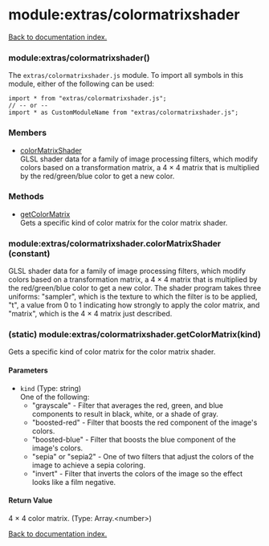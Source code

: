 # module:extras/colormatrixshader

[Back to documentation index.](index.md)

<a name='extras_colormatrixshader'></a>
### module:extras/colormatrixshader()

The <code>extras/colormatrixshader.js</code> module.
To import all symbols in this module, either of the following can be used:

    import * from "extras/colormatrixshader.js";
    // -- or --
    import * as CustomModuleName from "extras/colormatrixshader.js";

### Members

* [colorMatrixShader](#extras_colormatrixshader.colorMatrixShader)<br>GLSL shader data for a family of image processing filters, which modify colors based on a transformation matrix, a 4 &times; 4 matrix that is multiplied by the red/green/blue color to get a new color.

### Methods

* [getColorMatrix](#extras_colormatrixshader.getColorMatrix)<br>Gets a specific kind of color matrix for the color
matrix shader.

<a name='extras_colormatrixshader.colorMatrixShader'></a>
### module:extras/colormatrixshader.colorMatrixShader (constant)

GLSL shader data for a family of image processing filters, which modify colors based on a transformation matrix, a 4 &times; 4 matrix that is multiplied by the red/green/blue color to get a new color. The shader program takes three uniforms: "sampler", which
is the texture to which the filter is to be applied, "t", a value from 0 to 1 indicating how strongly to
apply the color matrix, and "matrix", which is the 4 &times; 4 matrix just described.

<a name='extras_colormatrixshader.getColorMatrix'></a>
### (static) module:extras/colormatrixshader.getColorMatrix(kind)

Gets a specific kind of color matrix for the color
matrix shader.

#### Parameters

* `kind` (Type: string)<br>One of the following:<ul> <li>"grayscale" - Filter that averages the red, green, and blue components to result in black, white, or a shade of gray. <li>"boosted-red" - Filter that boosts the red component of the image's colors. <li>"boosted-blue" - Filter that boosts the blue component of the image's colors. <li>"sepia" or "sepia2" - One of two filters that adjust the colors of the image to achieve a sepia coloring. <li>"invert" - Filter that inverts the colors of the image so the effect looks like a film negative. </ul>

#### Return Value

4 &times; 4 color matrix. (Type: Array.&lt;number>)

[Back to documentation index.](index.md)
